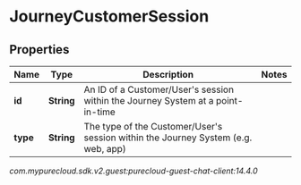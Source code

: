 # JourneyCustomerSession


## Properties

| Name | Type | Description | Notes |
| ------------ | ------------- | ------------- | ------------- |
| **id** | **String** | An ID of a Customer/User&#39;s session within the Journey System at a point-in-time |  |
| **type** | **String** | The type of the Customer/User&#39;s session within the Journey System (e.g. web, app) |  |




_com.mypurecloud.sdk.v2.guest:purecloud-guest-chat-client:14.4.0_